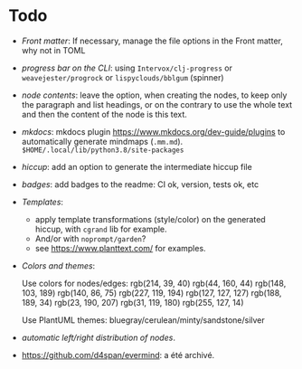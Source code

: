 # Todo

- _Front matter_:
  If necessary, manage the file options in the Front matter, why not in TOML

- _progress bar on the CLI_:
  using `Intervox/clj-progress` or `weavejester/progrock`
  or `lispyclouds/bblgum` (spinner)

- _node contents_:
  leave the option, when creating the nodes,
  to keep only the paragraph and list headings,
  or on the contrary to use the whole text
  and then the content of the node is this text.

- _mkdocs_:
  mkdocs plugin <https://www.mkdocs.org/dev-guide/plugins>
  to automatically generate mindmaps (`.mm.md`).
  `$HOME/.local/lib/python3.8/site-packages`

- _hiccup_:
  add an option to generate the intermediate hiccup file

- _badges_:
  add badges to the readme: CI ok, version, tests ok, etc

- _Templates_:

  - apply template transformations (style/color) on the generated hiccup,
    with `cgrand` lib for example.
  - And/or with `noprompt/garden`?
  - see <https://www.planttext.com/> for examples.

- _Colors and themes_:

  Use colors for nodes/edges:
  rgb(214, 39, 40) rgb(44, 160, 44) rgb(148, 103, 189)
  rgb(140, 86, 75) rgb(227, 119, 194) rgb(127, 127, 127)
  rgb(188, 189, 34) rgb(23, 190, 207) rgb(31, 119, 180) rgb(255, 127, 14)

  Use PlantUML themes: bluegray/cerulean/minty/sandstone/silver

- _automatic left/right distribution of nodes_.

- <https://github.com/d4span/evermind>: a été archivé.

